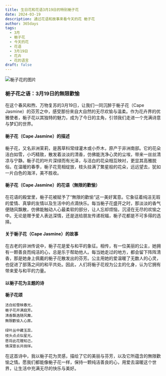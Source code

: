 ```yaml
---
title: 生日花和花语3月19日的特别梔子花
date: 2024-03-19
description: 通过花语和故事来看今天的花 梔子花
author: 365days
tags:
  - 3月
  - 梔子花
  - 今天的花
  - 花语
  - 3月19日
  - 花卉
  - 花的语言
draft: false
---
```



![梔子花的图片](https://cdn.pixabay.com/photo/2021/07/09/20/23/gardenia-jasminoides-6399959_1280.jpg#center#center)


### 梔子花之语：3月19日的無限歡愉

在这个春风和煦、万物复苏的3月19日，让我们一同沉醉于梔子花（Cape Jasmine）的芬芳之中，感受那份來自大自然的无尽欢愉与温柔。作为花卉界的优雅使者，梔子花以其独特的魅力，成为了今日的主角，引领我们走进一个充满诗意与梦幻的世界。

#### 梔子花（Cape Jasmine）的描述

梔子花，又名非洲茉莉，是茜草科常绿灌木或小乔木，原产于非洲南部。它的花朵洁白如雪，小巧精致，散发着淡淡的清香，仿佛能洗净心灵的尘埃，带来一丝丝清凉与宁静。梔子花的叶片深绿而有光泽，与洁白的花朵相互映衬，更显其高雅脱俗。在温暖的春季，梔子花竞相绽放，枝头挂满了繁星般的花朵，远远望去，犹如一片白色的海洋，美不胜收。

#### 梔子花（Cape Jasmine）的花语（無限的歡愉）

在花语的殿堂里，梔子花被赋予了“無限的歡愉”这一美好寓意。它象征着纯洁无瑕的爱情、真挚的友情以及生活中的点滴快乐。每当梔子花盛开之时，那淡淡的香气便随风飘散，仿佛能触动人心最柔软的部分，让人忘却烦恼，沉浸在无尽的欢愉之中。无论是赠予爱人表达深情，还是送给朋友传递祝福，梔子花都是不可多得的选择。

#### 关于梔子花（Cape Jasmine）的故事

在古老的非洲传说中，梔子花是爱与和平的象征。相传，有一位美丽的公主，她拥有一颗善良而纯洁的心，总是乐于帮助他人。每当她走过的地方，都会留下阵阵清香，那是她身上佩戴的梔子花散发出的芬芳。公主用她的爱温暖了无数人的心灵，也促进了部落之间的和平共处。因此，人们将梔子花视为公主的化身，认为它拥有带来爱与和平的力量。

#### 以梔子花为主题的诗

**梔子花颂**

	洁白如雪映春光，  
	梔子花开满庭芳。  
	清香飘逸随风舞，  
	無限歡愉入心房。
	
	绿叶丛中藏玉蕊，  
	枝头点点似星光。  
	愿将此花赠知己，  
	情深意长共徜徉。

在这首诗中，我以梔子花为灵感，描绘了它的美丽与芬芳，以及它所蕴含的無限歡愉之情。愿我们都能像梔子花一样，保持一颗纯洁善良的心，用爱去温暖这个世界，让生活中充满无尽的快乐与美好。